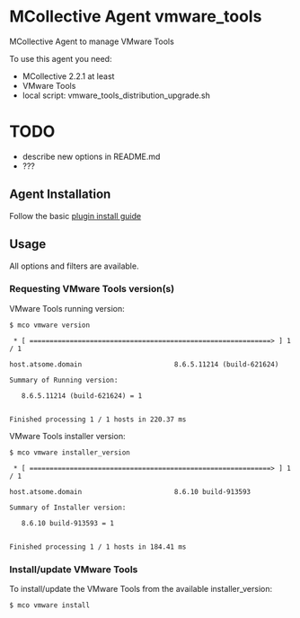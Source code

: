 # MCollective Agent vmware_tools

MCollective Agent to manage VMware Tools

To use this agent you need:

  * MCollective 2.2.1 at least
  * VMware Tools
  * local script: vmware_tools_distribution_upgrade.sh

# TODO

  * describe new options in README.md
  * ???

## Agent Installation

Follow the basic [plugin install guide](http://projects.puppetlabs.com/projects/mcollective-plugins/wiki/InstalingPlugins)

## Usage

All options and filters are available.

### Requesting VMware Tools version(s)

VMware Tools running version:

    $ mco vmware version

     * [ ============================================================> ] 1 / 1

    host.atsome.domain                       8.6.5.11214 (build-621624)

    Summary of Running version:

       8.6.5.11214 (build-621624) = 1


    Finished processing 1 / 1 hosts in 220.37 ms

VMware Tools installer version:

    $ mco vmware installer_version
 
     * [ ============================================================> ] 1 / 1
 
    host.atsome.domain                       8.6.10 build-913593
 
    Summary of Installer version:
 
       8.6.10 build-913593 = 1
 

    Finished processing 1 / 1 hosts in 184.41 ms

### Install/update VMware Tools

To install/update the VMware Tools from the available installer_version:

    $ mco vmware install


